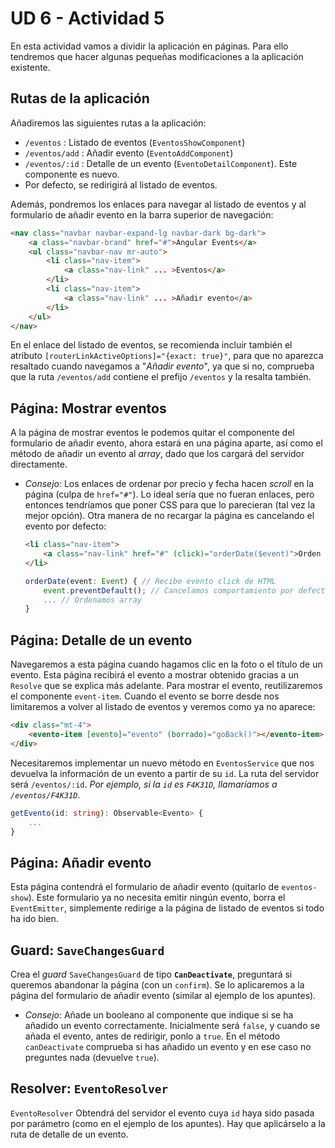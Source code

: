 # UD 6 - Actividad 5

En esta actividad vamos a dividir la aplicación en páginas. Para ello tendremos que hacer algunas pequeñas modificaciones a la aplicación existente.

## Rutas de la aplicación

Añadiremos las siguientes rutas a la aplicación:

- `/eventos` : Listado de eventos (`EventosShowComponent`)
- `/eventos/add` : Añadir evento (`EventoAddComponent`)
- `/eventos/:id` : Detalle de un evento (`EventoDetailComponent`). Este componente es nuevo.
- Por defecto, se redirigirá al listado de eventos.

Además, pondremos los enlaces para navegar al listado de eventos y al formulario de añadir evento en la barra superior de navegación:

```html
<nav class="navbar navbar-expand-lg navbar-dark bg-dark">
    <a class="navbar-brand" href="#">Angular Events</a>
    <ul class="navbar-nav mr-auto">
        <li class="nav-item">
            <a class="nav-link" ... >Eventos</a>
        </li>
        <li class="nav-item">
            <a class="nav-link" ... >Añadir evento</a>
        </li>
    </ul>
</nav>
```

En el enlace del listado de eventos, se recomienda incluir también el atributo `[routerLinkActiveOptions]="{exact: true}"`, para que no aparezca resaltado cuando navegamos a "_Añadir evento_", ya que si no, comprueba que la ruta `/eventos/add` contiene el prefijo `/eventos` y la resalta también.

## Página: Mostrar eventos

A la página de mostrar eventos le podemos quitar el componente del formulario de añadir evento, ahora estará en una página aparte, así como el método de añadir un evento al _array_, dado que los cargará del servidor directamente.

- _Consejo_: Los enlaces de ordenar por precio y fecha hacen _scroll_ en la página (culpa de `href="#"`). Lo ideal sería que no fueran enlaces, pero entonces tendríamos que poner CSS para que lo parecieran (tal vez la mejor opción). Otra manera de no recargar la página es cancelando el evento por defecto:

    ```html
    <li class="nav-item">
        <a class="nav-link" href="#" (click)="orderDate($event)">Orden por fecha</a>
    </li>
    ```

    ```typescript
    orderDate(event: Event) { // Recibe evento click de HTML
        event.preventDefault(); // Cancelamos comportamiento por defecto
        ... // Ordenamos array
    }
    ```

## Página: Detalle de un evento

Navegaremos a esta página cuando hagamos clic en la foto o el título de un evento. Esta página recibirá el evento a mostrar obtenido gracias a un `Resolve` que se explica más adelante. Para mostrar el evento, reutilizaremos el componente `event-item`. Cuando el evento se borre desde nos limitaremos a volver al listado de eventos y veremos como ya no aparece:

```html
<div class="mt-4">
    <evento-item [evento]="evento" (borrado)="goBack()"></evento-item>
</div>
```

Necesitaremos implementar un nuevo método en `EventosService` que nos devuelva la información de un evento a partir de su `id`. La ruta del servidor será `/eventos/:id`. _Por ejemplo, si la `id` es `F4K31D`, llamaríamos a `/eventos/F4K31D`_.

```typescript
getEvento(id: string): Observable<Evento> {
    ...
}
```

## Página: Añadir evento

Esta página contendrá el formulario de añadir evento (quitarlo de `eventos-show`). Este formulario ya no necesita emitir ningún evento, borra el `EventEmitter`, simplemente redirige a la página de listado de eventos si todo ha ido bien.

## Guard: `SaveChangesGuard`

Crea el _guard_ `SaveChangesGuard` de tipo **`CanDeactivate`**, preguntará si queremos abandonar la página (con un `confirm`). Se lo aplicaremos a la página del formulario de añadir evento (similar al ejemplo de los apuntes).

- _Consejo_: Añade un booleano al componente que indique si se ha añadido un evento correctamente. Inicialmente será `false`, y cuando se añada el evento, antes de redirigir, ponlo a `true`. En el método `canDeactivate` comprueba si has añadido un evento y en ese caso no preguntes nada (devuelve `true`).

## Resolver: `EventoResolver`

`EventoResolver` Obtendrá del servidor el evento cuya `id` haya sido pasada por parámetro (como en el ejemplo de los apuntes). Hay que aplicárselo a la ruta de detalle de un evento.
